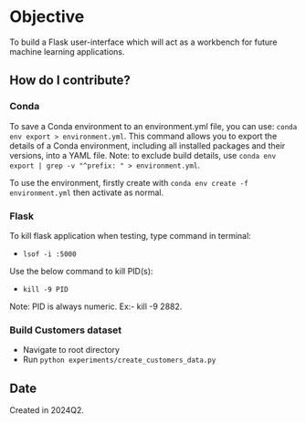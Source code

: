 # Objective
To build a Flask user-interface which will act as a workbench for future machine learning applications.

## How do I contribute?

### Conda

To save a Conda environment to an environment.yml file, you can use: `conda env export > environment.yml`. This command allows you to export the details of a Conda environment, including all installed packages and their versions, into a YAML file. Note: to exclude build details, use `conda env export | grep -v "^prefix: " > environment.yml`.

To use the environment, firstly create with `conda env create -f environment.yml` then activate as normal.

### Flask

To kill flask application when testing, type command in terminal:  
- `lsof -i :5000`  

Use the below command to kill PID(s):
- `kill -9 PID`  

Note: PID is always numeric. Ex:- kill -9 2882.

### Build Customers dataset

- Navigate to root directory
- Run `python experiments/create_customers_data.py`

## Date
Created in 2024Q2.